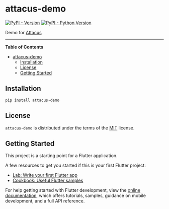 # attacus-demo

[![PyPI - Version](https://img.shields.io/pypi/v/attacus-demo.svg)](https://pypi.org/project/attacus-demo)
[![PyPI - Python Version](https://img.shields.io/pypi/pyversions/attacus-demo.svg)](https://pypi.org/project/attacus-demo)

Demo for [Attacus](https://github.com/crungelab/attacus)

-----

**Table of Contents**

- [attacus-demo](#attacus-demo)
  - [Installation](#installation)
  - [License](#license)
  - [Getting Started](#getting-started)

## Installation

```console
pip install attacus-demo
```

## License

`attacus-demo` is distributed under the terms of the [MIT](https://spdx.org/licenses/MIT.html) license.


## Getting Started

This project is a starting point for a Flutter application.

A few resources to get you started if this is your first Flutter project:

- [Lab: Write your first Flutter app](https://docs.flutter.dev/get-started/codelab)
- [Cookbook: Useful Flutter samples](https://docs.flutter.dev/cookbook)

For help getting started with Flutter development, view the
[online documentation](https://docs.flutter.dev/), which offers tutorials,
samples, guidance on mobile development, and a full API reference.

